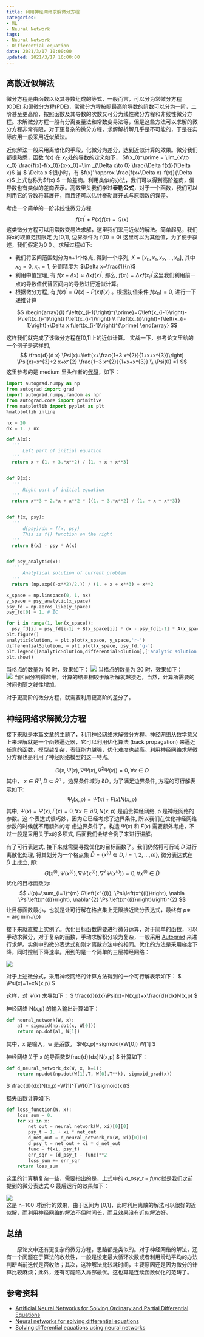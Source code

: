 ```yaml
---
title: 利用神经网络求解微分方程
categories:
- ML
- Neural Network 
tags:
- Neural Network
- Differential equation
date: 2021/3/17 10:00:00
updated: 2021/3/17 16:00:00
---
```




## 离散近似解法

微分方程是由函数以及其导数组成的等式，一般而言，可以分为常微分方程 (ODE) 和偏微分方程(PDE)，常微分方程按照最高阶导数的阶数可以分为一阶，二阶甚至更高阶，按照函数及其导数的次数又可分为线性微分方程和非线性微分方程。求解微分方程一般有分离变量法和常数变易法等，但是这些方法可以求解的微分方程非常有限，对于更复杂的微分方程，求解解析解几乎是不可能的，于是在实际应用一般采用近似解法。

近似解法一般采用离散化的手段，化微分为差分，达到近似计算的效果。微分我们都很熟悉，函数 f(x) 在 $x_0$​处的导数的定义如下， 
$f(x_0)^\prime = \lim_{x\to x_0} \frac{f(x)-f(x_0)}{x-x_0}=\lim _{\Delta x\to 0} \frac{\Delta f(x)}{\Delta x}$
当 $ \Delta x $很小时，有 
$f(x)′ \approx \frac{f(x+\Delta x)-f(x)}{\Delta x}$
上式也称为$f(x) $ 一阶差商。利用类似的办法，我们可以得到高阶差商，偏导数也有类似的差商表示。高数里头我们学过**泰勒公式**，对于一个函数，我们可以利用它的导数将其展开，而且还可以估计泰勒展开式与原函数的误差。

考虑一个简单的一阶非线性微分方程
$$
f(x)^{\prime}+P(x) f(x)=Q(x)
$$
这类微分方程可以用常数变易法求解，这里我们采用近似的解法。简单起见，我们将x的取值范围限定 为[0,1], 边界条件为 $\mathrm{f}(0)=0($ 这里可以为其他值，为了便于叙述，我们假定为0 0 。求解过程如下:

- 我们将区间范围划分为n+1个格点, 得到一个序列, $X=\left[x_{0}, x_{1}, x_{2}, \ldots, x_{n}\right],$ 其中 $x_{0}=0,$ $x_{n}=1,$ 分割精度为 $\Delta x=\frac{1}{n}$
- 利用中值定理, 有 $f(x+\Delta x) \approx \Delta x f(x)^{\prime},$ 那么, $f\left(x_{i}\right)=\Delta x f\left(x_{i}\right)^{\prime}$这里我们利用前一点的导数值代替区间内的导数进行近似计算。
- 根据微分方程, 有 $f(x)^{\prime}=Q(x)-P(x) f(x)$ 。根据初值条件 $f\left(x_{0}\right)=0,$ 进行一下递推计算

$$
\begin{array}{l}
f\left(x_{i-1}\right)^{\prime}=Q\left(x_{i-1}\right)-P\left(x_{i-1}\right) f\left(x_{i-1}\right) \\
f\left(x_{i}\right)=f\left(x_{i-1}\right)+\Delta x f\left(x_{i-1}\right)^{\prime}
\end{array}
$$

这样我们就完成了该微分方程在[0,1]上的近似计算。
实战一下，参考论文里给的一个例子是这样的,
$$
\frac{d}{d x} \Psi(x)+\left(x+\frac{1+3 x^{2}}{1+x+x^{3}}\right) \Psi(x)=x^{3}+2 x+x^{2} \frac{1+3 x^{2}}{1+x+x^{3}} \\
\Psi(0) =1
$$
这里参考的是 medium 里头作者的[代码](https://github.com/Rachnog/Neural-Networks-for-Differential-Equations)，如下：

```python
import autograd.numpy as np
from autograd import grad 
import autograd.numpy.random as npr
from autograd.core import primitive
from matplotlib import pyplot as plt
%matplotlib inline

nx = 20
dx = 1. / nx

def A(x):
  '''
      Left part of initial equation
  '''
  return x + (1. + 3.*x**2) / (1. + x + x**3)


def B(x):
  '''
      Right part of initial equation
  '''
  return x**3 + 2.*x + x**2 * ((1. + 3.*x**2) / (1. + x + x**3))


def f(x, psy):
  '''
      d(psy)/dx = f(x, psy)
      This is f() function on the right
  '''
  return B(x) - psy * A(x)


def psy_analytic(x):
  '''
      Analytical solution of current problem
  '''
  return (np.exp((-x**2)/2.)) / (1. + x + x**3) + x**2

x_space = np.linspace(0, 1, nx)    
y_space = psy_analytic(x_space)
psy_fd = np.zeros_like(y_space)
psy_fd[0] = 1. # IC

for i in range(1, len(x_space)):
  psy_fd[i] = psy_fd[i-1] + B(x_space[i]) * dx - psy_fd[i-1] * A(x_space[i]) * dx
plt.figure()
analyticSolution, = plt.plot(x_space, y_space,'r-')
differentialSolution, = plt.plot(x_space, psy_fd,'g-')
plt.legend([analyticSolution,differentialSolution],['analytic solution','differential solution'],loc='upper left')
plt.show()
```

当格点的数量为 10 时，效果如下：
![](https://gitee.com/gaoyi-ai/image-bed/raw/master/images/20191021204216422.png)
当格点的数量为 20 时，效果如下：  
![](https://gitee.com/gaoyi-ai/image-bed/raw/master/images/20191021204216422.png)
当区间分割得越细，计算的结果相较于解析解就越接近，当然，计算所需要的时间也随之线性增加。

对于更高阶的微分方程，就需要利用更高阶的差分了。

神经网络求解微分方程
----------

接下来就是本篇文章的主题了，利用神经网络求解微分方程。神经网络从数学意义上来理解就是一个函数逼近器，它可以利用优化算法 (back propagation) 来逼近任意的函数，模型越复杂，表征能力越强，优化难度也越高。利用神经网络求解微分方程也是利用了神经网络模型的这一特点。

$$
G\left(x, \Psi(x), \nabla \Psi(x), \nabla^{2} \Psi(x)\right)=0, \forall x \in D
$$
其中， $x \in R^{n}, D \subset R^{n}$ 。边界条件域为 $\partial D_{\circ}$ 为了满足边界条件, 方程的可行解表示如下:
$$
\Psi_{t}(x, p)=\hat{\Psi}(x)+F(x) N(x, p)
$$
其中, $\Psi(x)=\hat{\Psi}(x), F(x)=0, \forall x \in \partial D, N(x, p)$ 是前贵神经网络, $\mathrm{p}$ 是神经网络的参数。这
个表达式很巧妙，因为它已经考虑了边界条件, 所以我们在优化神经网络参数的时候就不用额外的考 虑边界条件了。构造 $\Psi(x)$ 和 $F(x)$ 需要额外考虑，不过一般是采用关于x的多项式, 后面我们会结合例子来进行讲解。

有了可行表达式, 接下来就需要寻找优化的目标函数了。我们仍然将可行域 $D$ 进行离散化处理, 将其划分为一个格点集 $\hat{D}=\left\{x^{(i)} \in D, i=1,2, \ldots, m\right\},$ 微分表达式在 $\hat{D}$ 上成立, 即:
$$
G\left(x^{(i)}, \Psi\left(x^{(i)}\right), \nabla \Psi\left(x^{(i)}\right), \nabla^{2} \Psi\left(x^{(i)}\right)\right)=0, \forall x^{(i)} \in \hat{D}
$$
优化的目标函数为:
$$
J(p)=\sum_{i=1}^{m} G\left(x^{(i)}, \Psi\left(x^{(i)}\right), \nabla \Psi\left(x^{(i)}\right), \nabla^{2} \Psi\left(x^{(i)}\right)\right)^{2}
$$
让目标函数最小，也就是让可行解在格点集上无限接近微分表达式，最终有 
$p∗=\arg \min J(p)$

接下来就直接上实例了。优化目标函数需要进行微分运算，对于简单的函数，可以手动求微分，对于复杂的函数，手动求解积分较为复杂，一般采用 [Autograd](https://github.com/HIPS/autograd) 来进行求解。实例中的微分表达式和刚才离散方法中的相同。优化的方法是采用梯度下降，同时控制下降速率。用到的是一个简单的三层神经网络： 

![](https://gitee.com/gaoyi-ai/image-bed/raw/master/images/20191022142336401.png) 

对于上述微分式，采用神经网络的计算方法得到的一个可行解表示如下：
$ \Psi(x)=1+xN(x,p) $

这样，对 $\Psi(x)$ 求导如下： 
$ \frac{d}{dx}\Psi(x)=N(x,p)+x\frac{d}{dx}N(x,p) $

神经网络 N(x,p) 的输入输出计算如下：

```python
def neural_network(W, x):
    a1 = sigmoid(np.dot(x, W[0]))
    return np.dot(a1, W[1])
```

其中，x 是输入，w 是系数。 $N(x,p)=sigmoid(xW[0]) W[1] $

神经网络关于 x 的导函数$\frac{d}{dx}N(x,p) $ 计算如下：

```python
def d_neural_network_dx(W, x, k=1):
    return np.dot(np.dot(W[1].T, W[0].T**k), sigmoid_grad(x))
```

$ \frac{d}{dx}N(x,p)=W[1]^TW[0]^T(sigmoid(x))$

损失函数计算如下:

```python
def loss_function(W, x):
    loss_sum = 0.
    for xi in x:
        net_out = neural_network(W, xi)[0][0]
        psy_t = 1. + xi * net_out
        d_net_out = d_neural_network_dx(W, xi)[0][0]
        d_psy_t = net_out + xi * d_net_out
        func = f(xi, psy_t)       
        err_sqr = (d_psy_t - func)**2
        loss_sum += err_sqr
    return loss_sum
```

这里的计算稍复杂一些，需要指出的是，上式中的 $d\_psy\_t-func$就是我们之前提到的微分表达式 G
最后运行的效果如下：  

![](https://gitee.com/gaoyi-ai/image-bed/raw/master/images/20191022151331613.png)  
这是 n=100 时运行的效果，由于区间为 [0,1]，此时利用离散的解法可以很好的近似解，而利用神经网络的解法不但时间长，而且效果没有近似解法好。

总结
--

  原论文中还有更复杂的微分方程，思路都是类似的。对于神经网络的解法，还有一个问题在于算法的收敛性，一般是设定最大循环次数或者利用滑动平均的办法判断当前迭代是否收敛；其次，这种解法比较耗时间，主要原因还是因为微分的计算比较麻烦；此外，还有可能陷入局部最优。这也算是连续函数优化的范畴了。

## 参考资料

*   [Artificial Neural Networks for Solving Ordinary and Partial Differential Equations](https://arxiv.org/pdf/physics/9705023.pdf)
*   [Neural networks for solving differential equations](https://becominghuman.ai/neural-networks-for-solving-differential-equations-fa230ac5e04c)
*   [Solving differential equations using neural networks](http://cs229.stanford.edu/proj2013/ChiaramonteKiener-SolvingDifferentialEquationsUsingNeuralNetworks.pdf)